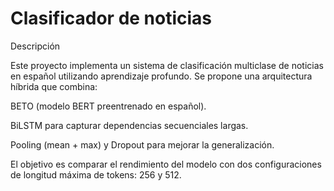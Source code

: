 # Clasificador de noticias

Descripción

Este proyecto implementa un sistema de clasificación multiclase de noticias en español utilizando aprendizaje profundo.
Se propone una arquitectura híbrida que combina:

BETO (modelo BERT preentrenado en español).

BiLSTM para capturar dependencias secuenciales largas.

Pooling (mean + max) y Dropout para mejorar la generalización.

El objetivo es comparar el rendimiento del modelo con dos configuraciones de longitud máxima de tokens: 256 y 512.
